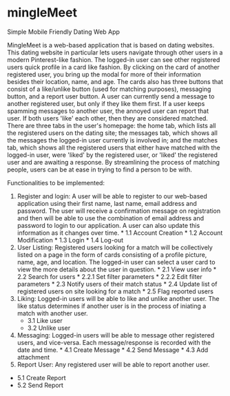 # mingleMeet
Simple Mobile Friendly Dating Web App

MingleMeet is a web-based application that is based on dating websites. This dating website in particular lets users navigate through other users in a modern Pinterest-like fashion. The logged-in user can see other registered users quick profile in a card like fashion. By clicking on the card of another registered user, you bring up the modal for more of their information besides their location, name, and age. The cards also has three buttons that consist of a like/unlike button (used for matching purposes), messaging button, and a report user button. A user can currently send a message to another registered user, but only if they like them first. If a user keeps spamming messages to another user, the annoyed user can report that user. If both users 'like' each other, then they are considered matched.
There are three tabs in the user's homepage: the home tab, which lists all the registered users on the dating site; the messages tab, which shows all the messages the logged-in user currently is involved in; and the matches tab, which shows all the registered users that either have matched with the logged-in user, were 'liked' by the registered user, or 'liked' the registered user and are awaiting a response. By streamlining the process of matching people, users can be at ease in trying to find a person to be with.

Functionalities to be implemented:

1. Register and login: A user will be able to register to our web-based application using their first name, last name, email address and password. The user will receive a confirmation message on registration and then will be able to use the combination of email address and password to login to our application. A user can also update this information as it changes over time.
        * 1.1 Account Creation
        * 1.2 Account Modification
        * 1.3 Login
        * 1.4 Log-out
2. User Listing: Registered users looking for a match will be collectively listed on a page in the form of cards consisting of a profile picture, name, age, and location. The logged-in user can select a user card to view the more details about the user in question.
        * 2.1 View user info
        * 2.2 Search for users
            * 2.2.1 Set filter parameters
            * 2.2.2 Edit filter parameters
        * 2.3 Notify users of their match status
        * 2.4 Update list of registered users on site looking for a match
        * 2.5 Flag reported users
3. Liking: Logged-in users will be able to like and unlike another user. The like status determines if another user is in the process of iniating a match with another user.
   * 3.1 Like user
   * 3.2 Unlike user
4. Messaging: Logged-in users will be able to message other registered users, and vice-versa. Each message/response is recorded with the date and time.
        * 4.1 Create Message
        * 4.2 Send Message
        * 4.3 Add attachment
5. Report User: Any registered user will be able to report another user.
* 5.1 Create Report
* 5.2 Send Report
